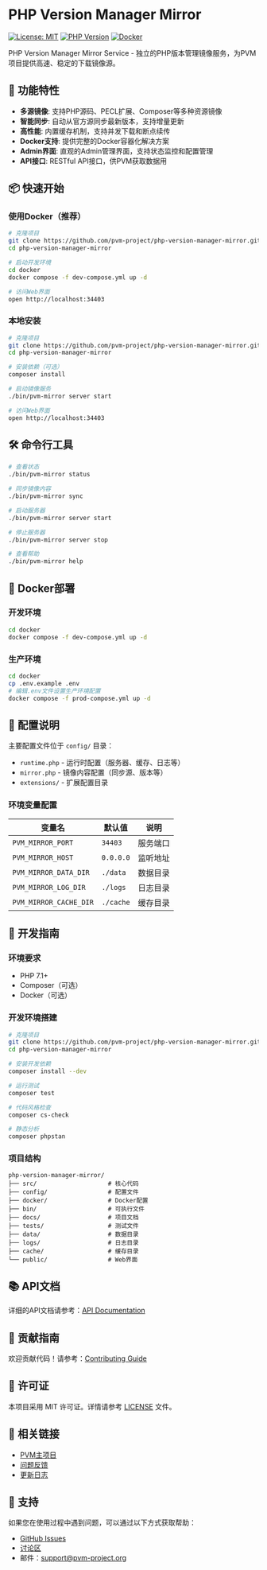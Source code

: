 # PHP Version Manager Mirror

[![License: MIT](https://img.shields.io/badge/License-MIT-yellow.svg)](https://opensource.org/licenses/MIT)
[![PHP Version](https://img.shields.io/badge/PHP-7.1%2B-blue.svg)](https://php.net)
[![Docker](https://img.shields.io/badge/Docker-Ready-blue.svg)](https://docker.com)

PHP Version Manager Mirror Service - 独立的PHP版本管理镜像服务，为PVM项目提供高速、稳定的下载镜像源。

## 🚀 功能特性

- **多源镜像**: 支持PHP源码、PECL扩展、Composer等多种资源镜像
- **智能同步**: 自动从官方源同步最新版本，支持增量更新
- **高性能**: 内置缓存机制，支持并发下载和断点续传
- **Docker支持**: 提供完整的Docker容器化解决方案
- **Admin界面**: 直观的Admin管理界面，支持状态监控和配置管理
- **API接口**: RESTful API接口，供PVM获取数据用

## 📦 快速开始

### 使用Docker（推荐）

```bash
# 克隆项目
git clone https://github.com/pvm-project/php-version-manager-mirror.git
cd php-version-manager-mirror

# 启动开发环境
cd docker
docker compose -f dev-compose.yml up -d

# 访问Web界面
open http://localhost:34403
```

### 本地安装

```bash
# 克隆项目
git clone https://github.com/pvm-project/php-version-manager-mirror.git
cd php-version-manager-mirror

# 安装依赖（可选）
composer install

# 启动镜像服务
./bin/pvm-mirror server start

# 访问Web界面
open http://localhost:34403
```

## 🛠️ 命令行工具

```bash
# 查看状态
./bin/pvm-mirror status

# 同步镜像内容
./bin/pvm-mirror sync

# 启动服务器
./bin/pvm-mirror server start

# 停止服务器
./bin/pvm-mirror server stop

# 查看帮助
./bin/pvm-mirror help
```

## 🐳 Docker部署

### 开发环境

```bash
cd docker
docker compose -f dev-compose.yml up -d
```

### 生产环境

```bash
cd docker
cp .env.example .env
# 编辑.env文件设置生产环境配置
docker compose -f prod-compose.yml up -d
```

## 📖 配置说明

主要配置文件位于 `config/` 目录：

- `runtime.php` - 运行时配置（服务器、缓存、日志等）
- `mirror.php` - 镜像内容配置（同步源、版本等）
- `extensions/` - 扩展配置目录

### 环境变量配置

| 变量名 | 默认值 | 说明 |
|--------|--------|------|
| `PVM_MIRROR_PORT` | `34403` | 服务端口 |
| `PVM_MIRROR_HOST` | `0.0.0.0` | 监听地址 |
| `PVM_MIRROR_DATA_DIR` | `./data` | 数据目录 |
| `PVM_MIRROR_LOG_DIR` | `./logs` | 日志目录 |
| `PVM_MIRROR_CACHE_DIR` | `./cache` | 缓存目录 |

## 🔧 开发指南

### 环境要求

- PHP 7.1+
- Composer（可选）
- Docker（可选）

### 开发环境搭建

```bash
# 克隆项目
git clone https://github.com/pvm-project/php-version-manager-mirror.git
cd php-version-manager-mirror

# 安装开发依赖
composer install --dev

# 运行测试
composer test

# 代码风格检查
composer cs-check

# 静态分析
composer phpstan
```

### 项目结构

```
php-version-manager-mirror/
├── src/                    # 核心代码
├── config/                 # 配置文件
├── docker/                 # Docker配置
├── bin/                    # 可执行文件
├── docs/                   # 项目文档
├── tests/                  # 测试文件
├── data/                   # 数据目录
├── logs/                   # 日志目录
├── cache/                  # 缓存目录
└── public/                 # Web界面
```

## 📚 API文档

详细的API文档请参考：[API Documentation](docs/api.md)

## 🤝 贡献指南

欢迎贡献代码！请参考：[Contributing Guide](docs/contributing.md)

## 📄 许可证

本项目采用 MIT 许可证。详情请参考 [LICENSE](LICENSE) 文件。

## 🔗 相关链接

- [PVM主项目](https://github.com/pvm-project/pvm)
- [问题反馈](https://github.com/pvm-project/php-version-manager-mirror/issues)
- [更新日志](CHANGELOG.md)

## 💬 支持

如果您在使用过程中遇到问题，可以通过以下方式获取帮助：

- [GitHub Issues](https://github.com/pvm-project/php-version-manager-mirror/issues)
- [讨论区](https://github.com/pvm-project/php-version-manager-mirror/discussions)
- 邮件：support@pvm-project.org
